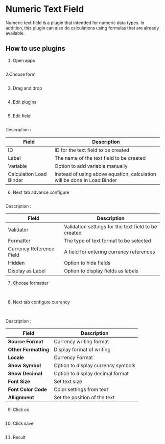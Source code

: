 # Numeric Text Field

Numeric text field is a plugin that intended for numeric data types. In addition, this plugin can also do calculations using formulas that are already available.

## How to use plugins

1. Open apps

<img src="https://raw.githubusercontent.com/kinnara-digital-studio/kecak-workflow/master/docs/assets/numer_openApps.png" alt="" />

2.Choose form

<img src="https://raw.githubusercontent.com/kinnara-digital-studio/kecak-workflow/master/docs/assets/numer_chooseForm.png" alt="" />


3. Drag and drop

<img src="https://raw.githubusercontent.com/kinnara-digital-studio/kecak-workflow/master/docs/assets/numer_dragDrop.png" alt="" />


4. Edit plugins

<img src="https://raw.githubusercontent.com/kinnara-digital-studio/kecak-workflow/master/docs/assets/numer_edit.png" alt="" />


5. Edit field

<img src="https://raw.githubusercontent.com/kinnara-digital-studio/kecak-workflow/master/docs/assets/numer_editField.png" alt="" />


Description :

|Field |Description|
|-|-|
|ID|ID for the text field to be created|
|Label|The name of the text field to be created|
|Variable|Option to add variable manually|
|Calculation Load Binder|Instead of using above equation, calculation will be done in Load Binder|

6. Next tab advance configure

<img src="https://raw.githubusercontent.com/kinnara-digital-studio/kecak-workflow/master/docs/assets/numer_editAdvance.png" alt="" />

Description :

|Field |Description|
|-|-|
|Validator|Validation settings for the text field to be created|
|Formatter|The type of text format to be selected|
|Currency Reference Field|A field for entering currency references|
|Hidden | Option to hide fields|
|Display as Label |Option to display fields as labels|

7. Choose formatter

<img src="https://raw.githubusercontent.com/kinnara-digital-studio/kecak-workflow/master/docs/assets/numer_chooseFormatter.png" alt="" />

<img src="https://raw.githubusercontent.com/kinnara-digital-studio/kecak-workflow/master/docs/assets/numer_chooseFormatter.png" alt="" />


8. Next tab configure currency

<img src="https://raw.githubusercontent.com/kinnara-digital-studio/kecak-workflow/master/docs/assets/numer_configureCurrency.png" alt="" />

<img src="https://raw.githubusercontent.com/kinnara-digital-studio/kecak-workflow/master/docs/assets/numer_configureCurrency2.png" alt="" />

Description :

|Field|Description|
|-----|-----------|
|**Source Format**|Currency writing format|
|**Other Formatting**|Display format of writing|
|**Locale**|Currency Format|
|**Show Symbol**|Option to display currency symbols|
|**Show Decimal**|Option to display decimal format|
|**Font Size**|Set text size|
|**Font Color Code**|Color settings from text|
|**Allignment**|Set the position of the text|


9. Click ok

<img src="https://raw.githubusercontent.com/kinnara-digital-studio/kecak-workflow/master/docs/assets/numer_ok.png" alt="" />


10. Click save

<img src="https://raw.githubusercontent.com/kinnara-digital-studio/kecak-workflow/master/docs/assets/numer_save.png" alt="" />

11. Result

<img src="https://raw.githubusercontent.com/kinnara-digital-studio/kecak-workflow/master/docs/assets/numeric_result1.png" alt="" />
